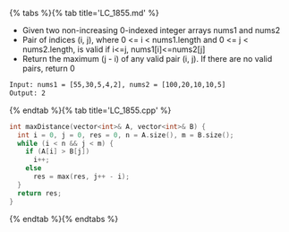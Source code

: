 {% tabs %}{% tab title='LC_1855.md' %}

* Given two non-increasing 0-indexed integer arrays nums1​​​​​​ and nums2​​​​​​
* Pair of indices (i, j), where 0 <= i < nums1.length and 0 <= j < nums2.length, is valid if i<=j, nums1[i]<=nums2[j]
* Return the maximum (j - i) of any valid pair (i, j). If there are no valid pairs, return 0

```txt
Input: nums1 = [55,30,5,4,2], nums2 = [100,20,10,10,5]
Output: 2
```

{% endtab %}{% tab title='LC_1855.cpp' %}

```cpp
int maxDistance(vector<int>& A, vector<int>& B) {
  int i = 0, j = 0, res = 0, n = A.size(), m = B.size();
  while (i < n && j < m) {
    if (A[i] > B[j])
      i++;
    else
      res = max(res, j++ - i);
  }
  return res;
}
```

{% endtab %}{% endtabs %}
